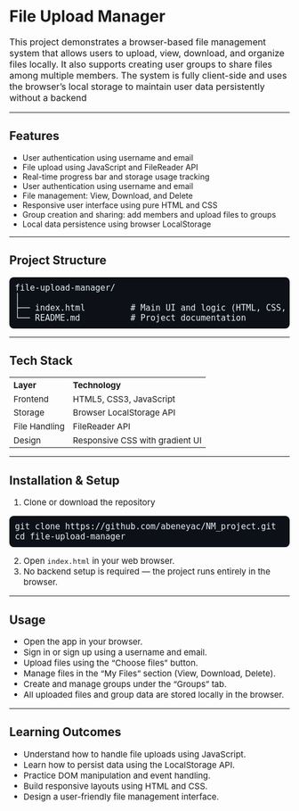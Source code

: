 
<h1>File Upload Manager</h1>

<p style="font-size:16px;">
This project demonstrates a browser-based file management system that allows users to upload, view, download, and organize files locally. It also supports creating user groups to share files among multiple members. The system is fully client-side and uses the browser’s local storage to maintain user data persistently without a backend
</p>

---

<h2>Features</h2>

- User authentication using username and email  
- File upload using JavaScript and FileReader API  
- Real-time progress bar and storage usage tracking
- User authentication using username and email
- File management: View, Download, and Delete
- Responsive user interface using pure HTML and CSS
- Group creation and sharing: add members and upload files to groups
- Local data persistence using browser LocalStorage  

---

<h2>Project Structure</h2>

<pre style="font-size:15px; background:#0d1117; color:#e6eef8; padding:10px; border-radius:8px;">
file-upload-manager/
│
├── index.html         # Main UI and logic (HTML, CSS, JS)
└── README.md          # Project documentation
</pre>

<hr>

<h2>Tech Stack</h2>

<table style="font-size:15px; border-collapse:collapse;">
  <tr><th style="text-align:left;">Layer</th><th style="text-align:left;">Technology</th></tr>
  <tr><td>Frontend</td><td>HTML5, CSS3, JavaScript</td></tr>
  <tr><td>Storage</td><td>Browser LocalStorage API</td></tr>
  <tr><td>File Handling</td><td>FileReader API</td></tr>
  <tr><td>Design</td><td>Responsive CSS with gradient UI</td></tr>
</table>

<hr>

<h2>Installation & Setup</h2>

<ol style="font-size:15px;">
  <li>Clone or download the repository</li>
</ol>

<pre style="font-size:15px; background:#0d1117; color:#e6eef8; padding:10px; border-radius:8px;">
git clone https://github.com/abeneyac/NM_project.git
cd file-upload-manager
</pre>

<ol start="2" style="font-size:15px;">
  <li>Open <code>index.html</code> in your web browser.</li>
  <li>No backend setup is required — the project runs entirely in the browser.</li>
</ol>

<hr>

<h2>Usage</h2>

<ul style="font-size:15px;">
  <li>Open the app in your browser.</li>
  <li>Sign in or sign up using a username and email.</li>
  <li>Upload files using the “Choose files” button.</li>
  <li>Manage files in the “My Files” section (View, Download, Delete).</li>
  <li>Create and manage groups under the “Groups” tab.</li>
  <li>All uploaded files and group data are stored locally in the browser.</li>
</ul>

<hr>

<h2>Learning Outcomes</h2>

<ul style="font-size:15px;">
  <li>Understand how to handle file uploads using JavaScript.</li>
  <li>Learn how to persist data using the LocalStorage API.</li>
  <li>Practice DOM manipulation and event handling.</li>
  <li>Build responsive layouts using HTML and CSS.</li>
  <li>Design a user-friendly file management interface.</li>
</ul>





